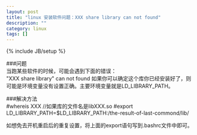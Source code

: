 ```yaml
---
layout: post
title: "linux 安装软件问题：XXX share library can not found"
description: ""
category: linux
tags: []
---
```

{% include JB/setup %}

###问题  
当跑某些软件的时候，可能会遇到下面的错误：  
	"XXX share library" can not found
如果你可以确定这个库你已经安装好了，则可能是环境变量没有设置正确。主要环境变量就是LD_LIBRARY_PATH。  

###解决方法  
	#whereis XXX //如果库的文件名是libXXX.so
	#export LD_LIBRARY_PATH=$LD_LIBRARY_PATH:/the-result-of-last-commond/lib/

如想免去开机重启后的重复设置，将上面的export语句写到.bashrc文件中即可。  

